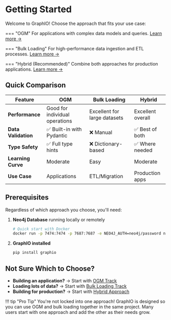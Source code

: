 # Getting Started

Welcome to GraphIO! Choose the approach that fits your use case:

=== "OGM"
    For applications with complex data models and queries. [Learn more →](ogm.md)

=== "Bulk Loading"
    For high-performance data ingestion and ETL processes. [Learn more →](bulk.md)

=== "Hybrid (Recommended)"
    Combine both approaches for production applications. [Learn more →](hybrid.md)

## Quick Comparison

| Feature | OGM | Bulk Loading | Hybrid |
|---------|-----|--------------|--------|
| **Performance** | Good for individual operations | Excellent for large datasets | Excellent overall |
| **Data Validation** | ✅ Built-in with Pydantic | ❌ Manual | ✅ Best of both |
| **Type Safety** | ✅ Full type hints | ❌ Dictionary-based | ✅ Where needed |
| **Learning Curve** | Moderate | Easy | Moderate |
| **Use Case** | Applications | ETL/Migration | Production apps |

## Prerequisites

Regardless of which approach you choose, you'll need:

1. **Neo4j Database** running locally or remotely
   ```bash
   # Quick start with Docker
   docker run -p 7474:7474 -p 7687:7687 -e NEO4J_AUTH=neo4j/password neo4j:latest
   ```

2. **GraphIO installed**
   ```bash
   pip install graphio
   ```

## Not Sure Which to Choose?

- **Building an application?** → Start with [OGM Track](ogm.md)
- **Loading lots of data?** → Start with [Bulk Loading Track](bulk.md)
- **Building for production?** → Start with [Hybrid Approach](hybrid.md)

!!! tip "Pro Tip"
    You're not locked into one approach! GraphIO is designed so you can use OGM and bulk loading together in the same project. Many users start with one approach and add the other as their needs grow.